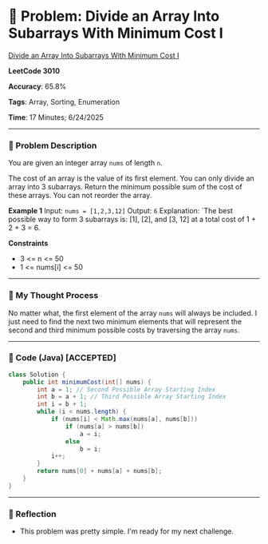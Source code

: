# 🧮 Problem: Divide an Array Into Subarrays With Minimum Cost I

[Divide an Array Into Subarrays With Minimum Cost I](https://leetcode.com/problems/divide-an-array-into-subarrays-with-minimum-cost-i/)

**LeetCode 3010**

**Accuracy**: 65.8%

**Tags**: Array, Sorting, Enumeration

**Time**: 17 Minutes; 6/24/2025

---

### 🔗 Problem Description

You are given an integer array `nums` of length `n`.

The cost of an array is the value of its first element. You can only divide an array into 3 subarrays. Return the minimum possible sum of the cost of these arrays. You can not reorder the array.

**Example 1**
Input: `nums = [1,2,3,12]`
Output: `6`
Explanation: `The best possible way to form 3 subarrays is: [1], [2], and [3, 12] at a total cost of 1 + 2 + 3 = 6.

**Constraints**
- 3 <= n <= 50
- 1 <= nums[i] <= 50

---

### 🧠 My Thought Process

No matter what, the first element of the array `nums` will always be included. I just need to find the next two minimum elements that will represent the second and third minimum possible costs by traversing the array `nums`.

---

### 🧪 Code (Java) [ACCEPTED]

```java
class Solution {
    public int minimumCost(int[] nums) {
        int a = 1; // Second Possible Array Starting Index
        int b = a + 1; // Third Possible Array Starting Index
        int i = b + 1;
        while (i < nums.length) {
            if (nums[i] < Math.max(nums[a], nums[b]))
                if (nums[a] > nums[b])
                    a = i;
                else
                    b = i;
            i++;
        }
        return nums[0] + nums[a] + nums[b];
    }
}
```

--- 

### 🧠 Reflection

- This problem was pretty simple. I'm ready for my next challenge.
